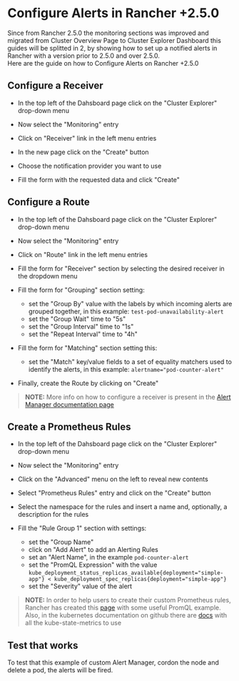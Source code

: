 # Configure Alerts in Rancher +2.5.0
Since from Rancher 2.5.0 the monitoring sections was improved and migrated from Cluster Overview Page to Cluster Explorer Dashboard this guides will be splitted in 2, by showing how to set up a notified alerts in Rancher with a version prior to 2.5.0 and over 2.5.0.  
Here are the guide on how to Configure Alerts on Rancher +2.5.0

## Configure a Receiver
- In the top left of the Dahsboard page click on the "Cluster Explorer" drop-down menu

- Now select the "Monitoring" entry

- Click on "Receiver" link in the left menu entries

- In the new page click on the "Create" button

- Choose the notification provider you want to use

- Fill the form with the requested data and click "Create"

## Configure a Route

- In the top left of the Dahsboard page click on the "Cluster Explorer" drop-down menu

- Now select the "Monitoring" entry

- Click on "Route" link in the left menu entries

- Fill the form for "Receiver" section by selecting the desired receiver in the dropdown menu


- Fill the form for "Grouping" section setting:
  - set the "Group By" value with the labels by which incoming alerts are grouped together, in this example: `test-pod-unavailability-alert`
  - set the "Group Wait" time to "5s"
  - set the "Group Interval" time to "1s"
  - set the "Repeat Interval" time to "4h"


- Fill the form for "Matching" section setting this:
  - set the "Match" key/value fields to a set of equality matchers used to identify the alerts, in this example: `alertname="pod-counter-alert"`


- Finally, create the Route by clicking on "Create"

> **NOTE:** More info on how to configure a receiver is present in the [Alert Manager documentation page](https://rancher.com/docs/rancher/v2.x/en/monitoring-alerting/v2.5/configuration/alertmanager/)

## Create a Prometheus Rules

- In the top left of the Dahsboard page click on the "Cluster Explorer" drop-down menu

- Now select the "Monitoring" entry

- Click on the "Advanced" menu on the left to reveal new contents

- Select "Prometheus Rules" entry and click on the "Create" button

- Select the namespace for the rules and insert a name and, optionally, a description for the rules


- Fill the "Rule Group 1" section with settings:
  - set the "Group Name"
  - click on "Add Alert" to add an Alerting Rules
  - set an "Alert Name", in the example `pod-counter-alert`
  - set the "PromQL Expression" with the value `kube_deployment_status_replicas_available{deployment="simple-app"} < kube_deployment_spec_replicas{deployment="simple-app"}`
  - set the "Severity" value of the alert


> **NOTE:** In order to help users to create their custom Prometheus rules, Rancher has created this [page](https://rancher.com/docs/rancher/v2.x/en/monitoring-alerting/v2.5/configuration/expression/) with some useful PromQL example. Also, in the kubernetes documentation on github there are [docs](https://github.com/kubernetes/kube-state-metrics/tree/master/docs) with all the kube-state-metrics to use

## Test that works
To test that this example of custom Alert Manager, cordon the node and delete a pod, the alerts will be fired.
